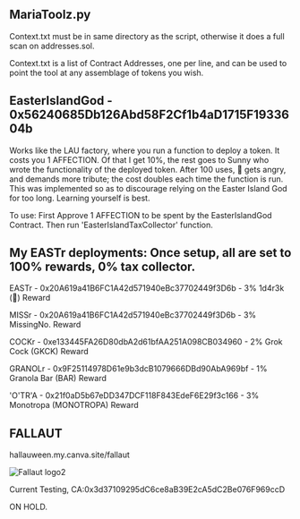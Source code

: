 MariaToolz.py
-------------

Context.txt must be in same directory as the script, otherwise it does a full scan on addresses.sol.

Context.txt is a list of Contract Addresses, one per line, and can be used to point the tool at any assemblage of tokens you wish.


EasterIslandGod - 0x56240685Db126Abd58F2Cf1b4aD1715F1933604b 
-----------------------------------------------------------

Works like the LAU factory, where you run a function to deploy a token. It costs you 1 AFFECTION. Of that I get 10%, the rest goes to Sunny who wrote the functionality of the deployed token. After 100 uses, 🗿 gets angry, and demands more tribute; the cost doubles each time the function is run. This was implemented so as to discourage relying on the Easter Island God for too long. Learning yourself is best.

To use: First Approve 1 AFFECTION to be spent by the EasterIslandGod Contract. Then run 'EasterIslandTaxCollector' function.

My EASTr deployments: Once setup, all are set to 100% rewards, 0% tax collector.
---------------------------------------------------------------------------------
EASTr - 0x20A619a41B6FC1A42d571940eBc37702449f3D6b - 3% 1d4r3k (🗿) Reward

MISSr - 0x20A619a41B6FC1A42d571940eBc37702449f3D6b - 3% MissingNo. Reward

COCKr - 0xe133445FA26D80dbA2d61bfAA251A098CB034960 - 2% Grok Cock (GKCK) Reward

GRANOLr - 0x9F25114978D61e9b3dcB1079666DBd90AbA969bf - 1% Granola Bar (BAR) Reward

'O'TR'A - 0x21f0aD5b67eDD347DCF118F843EdeF6E29f3c166 - 3% Monotropa (MONOTROPA) Reward




FALLAUT
----------------------------------------------------------------------
hallauween.my.canva.site/fallaut

![Fallaut logo2](https://github.com/user-attachments/assets/dd1a7cc4-2ea1-46ff-84ee-8a2af6f5a877)

Current Testing, CA:0x3d37109295dC6ce8aB39E2cA5dC2Be076F969ccD

ON HOLD.
